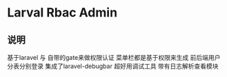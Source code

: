 # Larval Rbac Admin

## 说明

基于laravel 与 自带的gate来做权限认证 
菜单栏都是基于权限来生成
前后端用户分表分别登录
集成了laravel-debugbar 超好用调试工具
带有日志解析查看模块